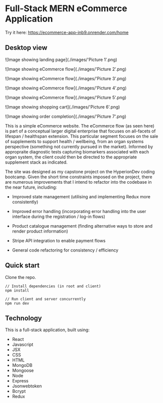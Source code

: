 # Full-Stack MERN eCommerce Application

Try it here: https://ecommerce-app-inb9.onrender.com/home 

## Desktop view

![Image showing landing page](./images/'Picture 1'.png)

![Image showing eCommerce flow](./images/'Picture 2'.png)

![Image showing eCommerce flow](./images/'Picture 3'.png)

![Image showing eCommerce flow](./images/'Picture 4'.png)

![Image showing eCommerce flow](./images/'Picture 5'.png)

![Image showing shopping cart](./images/'Picture 6'.png)

![Image showing order completion](./images/'Picture 7'.png)

This is a simple eCommerce website. The eCommerce flow (as seen here) is part of a conceptual larger digital enterprise that focuses on all-facets of lifespan / healthspan extension. This particular segment focuses on the sale of supplements to support health / wellbeing, from an organ systems perspective (something not currently pursued in the market). Informed by appropraite diagnostic tests capturing biomarkers associated with each organ system, the client could then be directed to the appropriate supplement stack as indicated. 

The site was designed as my capstone project on the HyperionDev coding bootcamp. Given the short time constraints imposed on the project, there are numerous improvements that I intend to refactor into the codebase in the near future, including:

* Improved state management (utilising and implementing Redux more consistently)

* Improved error handling (incorporating error handling into the user interface during the registration / log-in flows)

* Product catalogue management (finding alternative ways to store and render product information)
* Stripe API integration to enable payment flows

* General code refactoring for consistency / efficiency

## Quick start

Clone the repo.

~~~
// Install dependencies (in root and client)
npm install

// Run client and server concurrently
npm run dev 
~~~

## Technology

This is a full-stack application, built using:

* React
* Javascript
* JSX
* CSS
* HTML
* MongoDB
* Mongoose
* Node
* Express
* Jsonwebtoken
* Bcrypt
* Redux

